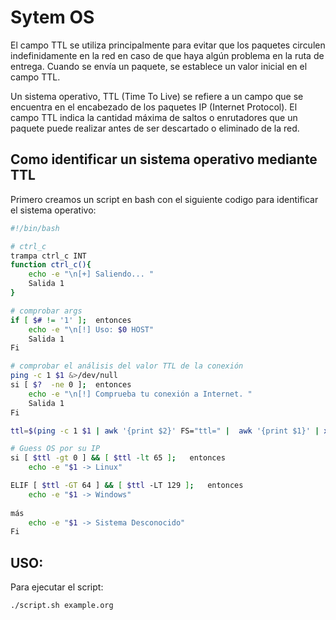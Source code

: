# Sytem OS

El campo TTL se utiliza principalmente para evitar que los paquetes circulen indefinidamente en la red en caso de que haya algún problema en la ruta de entrega. Cuando se envía un paquete, se establece un valor inicial en el campo TTL.

Un sistema operativo, TTL (Time To Live) se refiere a un campo que se encuentra en el encabezado de los paquetes IP (Internet Protocol). El campo TTL indica la cantidad máxima de saltos o enrutadores que un paquete puede realizar antes de ser descartado o eliminado de la red.

## Como identificar un sistema operativo mediante TTL

Primero creamos un script en bash con el siguiente codigo para identificar el sistema operativo:

```bash
#!/bin/bash

# ctrl_c
trampa ctrl_c INT
function ctrl_c(){
	echo -e "\n[+] Saliendo... "
	Salida 1
}

# comprobar args
if [ $# != '1' ];  entonces
	echo -e "\n[!] Uso: $0 HOST"
	Salida 1
Fi

# comprobar el análisis del valor TTL de la conexión
ping -c 1 $1 &>/dev/null
si [ $?  -ne 0 ];  entonces
	echo -e "\n[!] Comprueba tu conexión a Internet. "
	Salida 1
Fi

ttl=$(ping -c 1 $1 | awk '{print $2}' FS="ttl=" |  awk '{print $1}' | xargs)

# Guess OS por su IP
si [ $ttl -gt 0 ] && [ $ttl -lt 65 ];   entonces
	echo -e "$1 -> Linux"

ELIF [ $ttl -GT 64 ] && [ $ttl -LT 129 ];   entonces
	echo -e "$1 -> Windows"
	
más
    echo -e "$1 -> Sistema Desconocido"
Fi
```

## USO:

Para ejecutar el script:

```
./script.sh example.org
```